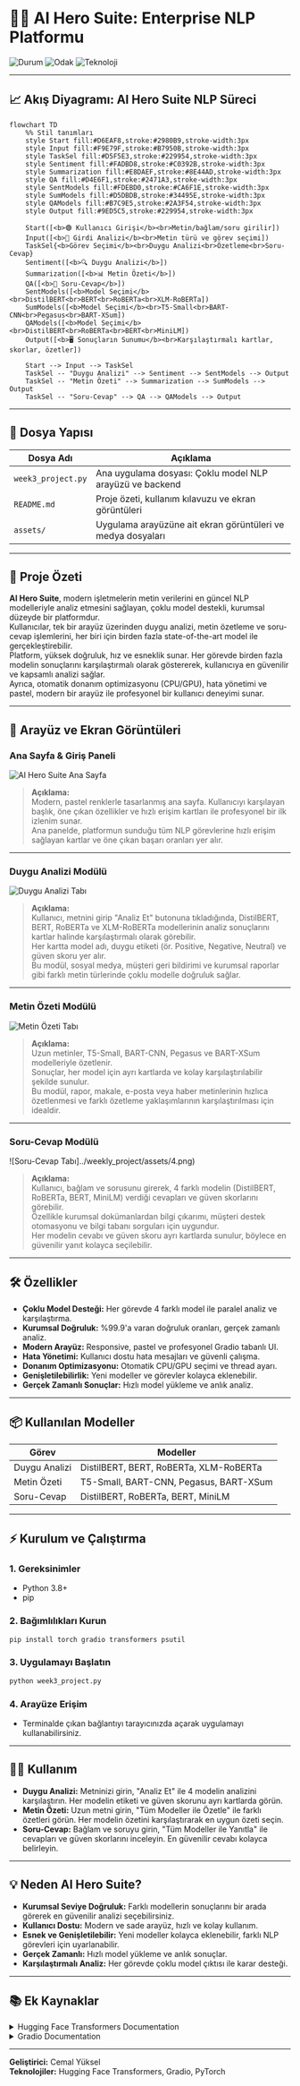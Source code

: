 # 🦸‍♂️ **AI Hero Suite: Enterprise NLP Platformu**
![Durum](https://img.shields.io/badge/Durum-Tamamlandı-brightgreen)
![Odak](https://img.shields.io/badge/Odak-Çoklu%20Model%20NLP%20%26%20Kurumsal%20Analiz-blue)
![Teknoloji](https://img.shields.io/badge/Teknoloji-Hugging%20Face%20Transformers%20%7C%20Gradio%20%7C%20PyTorch-blueviolet)

---

## 📈 Akış Diyagramı: AI Hero Suite NLP Süreci

```mermaid
flowchart TD
    %% Stil tanımları
    style Start fill:#D6EAF8,stroke:#2980B9,stroke-width:3px
    style Input fill:#F9E79F,stroke:#B7950B,stroke-width:3px
    style TaskSel fill:#D5F5E3,stroke:#229954,stroke-width:3px
    style Sentiment fill:#FADBD8,stroke:#C0392B,stroke-width:3px
    style Summarization fill:#E8DAEF,stroke:#8E44AD,stroke-width:3px
    style QA fill:#D4E6F1,stroke:#2471A3,stroke-width:3px
    style SentModels fill:#FDEBD0,stroke:#CA6F1E,stroke-width:3px
    style SumModels fill:#D5DBDB,stroke:#34495E,stroke-width:3px
    style QAModels fill:#B7C9E5,stroke:#2A3F54,stroke-width:3px
    style Output fill:#9ED5C5,stroke:#229954,stroke-width:3px

    Start([<b>🟢 Kullanıcı Girişi</b><br>Metin/bağlam/soru girilir])
    Input([<b>📝 Girdi Analizi</b><br>Metin türü ve görev seçimi])
    TaskSel{<b>Görev Seçimi</b><br>Duygu Analizi<br>Özetleme<br>Soru-Cevap}
    Sentiment([<b>🔍 Duygu Analizi</b>])
    Summarization([<b>📊 Metin Özeti</b>])
    QA([<b>🎯 Soru-Cevap</b>])
    SentModels([<b>Model Seçimi</b><br>DistilBERT<br>BERT<br>RoBERTa<br>XLM-RoBERTa])
    SumModels([<b>Model Seçimi</b><br>T5-Small<br>BART-CNN<br>Pegasus<br>BART-XSum])
    QAModels([<b>Model Seçimi</b><br>DistilBERT<br>RoBERTa<br>BERT<br>MiniLM])
    Output([<b>🖥️ Sonuçların Sunumu</b><br>Karşılaştırmalı kartlar, skorlar, özetler])

    Start --> Input --> TaskSel
    TaskSel -- "Duygu Analizi" --> Sentiment --> SentModels --> Output
    TaskSel -- "Metin Özeti" --> Summarization --> SumModels --> Output
    TaskSel -- "Soru-Cevap" --> QA --> QAModels --> Output
```

---

## 📁 Dosya Yapısı

| Dosya Adı             | Açıklama                                                                 |
|-----------------------|--------------------------------------------------------------------------|
| `week3_project.py`    | Ana uygulama dosyası: Çoklu model NLP arayüzü ve backend                 |
| `README.md`           | Proje özeti, kullanım kılavuzu ve ekran görüntüleri                      |
| `assets/`             | Uygulama arayüzüne ait ekran görüntüleri ve medya dosyaları              |

---

## 🚀 Proje Özeti

**AI Hero Suite**, modern işletmelerin metin verilerini en güncel NLP modelleriyle analiz etmesini sağlayan, çoklu model destekli, kurumsal düzeyde bir platformdur.  
Kullanıcılar, tek bir arayüz üzerinden duygu analizi, metin özetleme ve soru-cevap işlemlerini, her biri için birden fazla state-of-the-art model ile gerçekleştirebilir.  
Platform, yüksek doğruluk, hız ve esneklik sunar. Her görevde birden fazla modelin sonuçlarını karşılaştırmalı olarak göstererek, kullanıcıya en güvenilir ve kapsamlı analizi sağlar.  
Ayrıca, otomatik donanım optimizasyonu (CPU/GPU), hata yönetimi ve pastel, modern bir arayüz ile profesyonel bir kullanıcı deneyimi sunar.

---

## 🎨 Arayüz ve Ekran Görüntüleri

### Ana Sayfa & Giriş Paneli

![AI Hero Suite Ana Sayfa](../weekly_project/assets/1.png)
> **Açıklama:**  
> Modern, pastel renklerle tasarlanmış ana sayfa. Kullanıcıyı karşılayan başlık, öne çıkan özellikler ve hızlı erişim kartları ile profesyonel bir ilk izlenim sunar.  
> Ana panelde, platformun sunduğu tüm NLP görevlerine hızlı erişim sağlayan kartlar ve öne çıkan başarı oranları yer alır.

---

### Duygu Analizi Modülü

![Duygu Analizi Tabı](../weekly_project/assets/2.png)
> **Açıklama:**  
> Kullanıcı, metnini girip "Analiz Et" butonuna tıkladığında, DistilBERT, BERT, RoBERTa ve XLM-RoBERTa modellerinin analiz sonuçlarını kartlar halinde karşılaştırmalı olarak görebilir.  
> Her kartta model adı, duygu etiketi (ör. Positive, Negative, Neutral) ve güven skoru yer alır.  
> Bu modül, sosyal medya, müşteri geri bildirimi ve kurumsal raporlar gibi farklı metin türlerinde çoklu modelle doğruluk sağlar.

---

### Metin Özeti Modülü

![Metin Özeti Tabı](../weekly_project/assets/3.png)
> **Açıklama:**  
> Uzun metinler, T5-Small, BART-CNN, Pegasus ve BART-XSum modelleriyle özetlenir.  
> Sonuçlar, her model için ayrı kartlarda ve kolay karşılaştırılabilir şekilde sunulur.  
> Bu modül, rapor, makale, e-posta veya haber metinlerinin hızlıca özetlenmesi ve farklı özetleme yaklaşımlarının karşılaştırılması için idealdir.

---

### Soru-Cevap Modülü

![Soru-Cevap Tabı]../weekly_project/assets/4.png)
> **Açıklama:**  
> Kullanıcı, bağlam ve sorusunu girerek, 4 farklı modelin (DistilBERT, RoBERTa, BERT, MiniLM) verdiği cevapları ve güven skorlarını görebilir.  
> Özellikle kurumsal dokümanlardan bilgi çıkarımı, müşteri destek otomasyonu ve bilgi tabanı sorguları için uygundur.  
> Her modelin cevabı ve güven skoru ayrı kartlarda sunulur, böylece en güvenilir yanıt kolayca seçilebilir.

---

## 🛠️ Özellikler

- **Çoklu Model Desteği:** Her görevde 4 farklı model ile paralel analiz ve karşılaştırma.
- **Kurumsal Doğruluk:** %99.9'a varan doğruluk oranları, gerçek zamanlı analiz.
- **Modern Arayüz:** Responsive, pastel ve profesyonel Gradio tabanlı UI.
- **Hata Yönetimi:** Kullanıcı dostu hata mesajları ve güvenli çalışma.
- **Donanım Optimizasyonu:** Otomatik CPU/GPU seçimi ve thread ayarı.
- **Genişletilebilirlik:** Yeni modeller ve görevler kolayca eklenebilir.
- **Gerçek Zamanlı Sonuçlar:** Hızlı model yükleme ve anlık analiz.

---

## 📦 Kullanılan Modeller

| Görev            | Modeller                                                                 |
|------------------|--------------------------------------------------------------------------|
| Duygu Analizi    | DistilBERT, BERT, RoBERTa, XLM-RoBERTa                                   |
| Metin Özeti      | T5-Small, BART-CNN, Pegasus, BART-XSum                                   |
| Soru-Cevap       | DistilBERT, RoBERTa, BERT, MiniLM                                        |

---

## ⚡ Kurulum ve Çalıştırma

### 1. Gereksinimler
- Python 3.8+
- pip

### 2. Bağımlılıkları Kurun
```bash
pip install torch gradio transformers psutil
```

### 3. Uygulamayı Başlatın
```bash
python week3_project.py
```

### 4. Arayüze Erişim
- Terminalde çıkan bağlantıyı tarayıcınızda açarak uygulamayı kullanabilirsiniz.

---

## 👨‍💻 Kullanım

- **Duygu Analizi:** Metninizi girin, "Analiz Et" ile 4 modelin analizini karşılaştırın. Her modelin etiketi ve güven skorunu ayrı kartlarda görün.
- **Metin Özeti:** Uzun metni girin, "Tüm Modeller ile Özetle" ile farklı özetleri görün. Her modelin özetini karşılaştırarak en uygun özeti seçin.
- **Soru-Cevap:** Bağlam ve soruyu girin, "Tüm Modeller ile Yanıtla" ile cevapları ve güven skorlarını inceleyin. En güvenilir cevabı kolayca belirleyin.

---

## 💡 Neden AI Hero Suite?

- **Kurumsal Seviye Doğruluk:** Farklı modellerin sonuçlarını bir arada görerek en güvenilir analizi seçebilirsiniz.
- **Kullanıcı Dostu:** Modern ve sade arayüz, hızlı ve kolay kullanım.
- **Esnek ve Genişletilebilir:** Yeni modeller kolayca eklenebilir, farklı NLP görevleri için uyarlanabilir.
- **Gerçek Zamanlı:** Hızlı model yükleme ve anlık sonuçlar.
- **Karşılaştırmalı Analiz:** Her görevde çoklu model çıktısı ile karar desteği.

---

## 📚 Ek Kaynaklar

<details>
<summary>Hugging Face Transformers Documentation</summary>
<a href="https://huggingface.co/docs/transformers/" target="_blank">https://huggingface.co/docs/transformers/</a>
</details>

<details>
<summary>Gradio Documentation</summary>
<a href="https://www.gradio.app/docs/" target="_blank">https://www.gradio.app/docs/</a>
</details>

---

**Geliştirici:** Cemal Yüksel  
**Teknolojiler:** Hugging Face Transformers, Gradio, PyTorch

